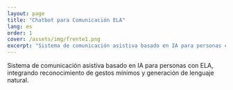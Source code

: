 ```yaml
---
layout: page
title: "Chatbot para Comunicación ELA"
lang: es
order: 1
cover: /assets/img/frente1.png
excerpt: "Sistema de comunicación asistiva basado en IA para personas con ELA, integrando reconocimiento de gestos mínimos y generación de lenguaje natural."
---
```

Sistema de comunicación asistiva basado en IA para personas con ELA, integrando reconocimiento de gestos mínimos y generación de lenguaje natural.
